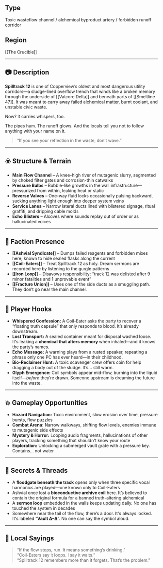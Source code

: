 ## Type  
Toxic wasteflow channel / alchemical byproduct artery / forbidden runoff corridor

## Region  
[[The Crucible]]

---

## 📷 Description  
**Spilltrack 12** is one of Copperview’s oldest and most dangerous utility corridors—a sludge-lined overflow trench that winds like a broken memory through the underside of [[Vatcore Delta]] and beneath parts of [[Smeltline 47]]. It was meant to carry away failed alchemical matter, burnt coolant, and unstable civic waste.

Now? It carries whispers, too.

The pipes hum. The runoff glows. And the locals tell you not to follow anything with your name on it.

> “If you see your reflection in the waste, don’t wave.”

---

## ☣️ Structure & Terrain

- **Main Flow Channel** – A knee-high river of mutagenic slurry, segmented by choked filter gates and corrosion-thin catwalks  
- **Pressure Bulbs** – Bubble-like growths in the wall infrastructure—pressurized from within, leaking heat or static  
- **Reverse Valves** – One-way fluid locks occasionally pulsing backward, sucking anything light enough into deeper system veins  
- **Service Lanes** – Narrow lateral ducts lined with blistered signage, ritual graffiti, and dripping cable molds  
- **Echo Blisters** – Alcoves where sounds replay out of order or as hallucinated voices

---

## 🧷 Faction Presence

- **[[Ashvial Syndicate]]** – Dumps failed reagents and forbidden mixes here; known to hide sealed flasks along the current  
- **[[Coil-Eaters]]** – Treat Spilltrack 12 as holy. Dream sermons are recorded here by listening to the gurgle patterns  
- **[[Iron Loop]]** – Disavows responsibility; “track 12 was delisted after 9 minor fatalities and 1 unprovable event”  
- **[[Fracture Union]]** – Uses one of the side ducts as a smuggling path. They don’t go near the main channel.

---

## 🎲 Player Hooks

- **Whispered Confession:** A Coil-Eater asks the party to recover a “floating truth capsule” that only responds to blood. It’s already downstream.  
- **Lost Transport:** A sealed container meant for disposal washed loose. It's leaking a **chemical that alters memory** when inhaled—and it knows the party’s names.  
- **Echo Message:** A warning plays from a rusted speaker, repeating a phrase only one PC has ever heard—in their childhood.  
- **Bio-Reclaimer Hunt:** A toxic scavenger crew offers coin for help dragging a body out of the sludge. It’s... still warm.  
- **Glyph Emergence:** Coil symbols appear mid-flow, burning into the liquid itself—*before* they’re drawn. Someone upstream is dreaming the future into the waste.

---

## 💥 Gameplay Opportunities

- **Hazard Navigation:** Toxic environment, slow erosion over time, pressure bursts, flow puzzles  
- **Combat Arena:** Narrow walkways, shifting flow levels, enemies immune to mutagenic side effects  
- **Mystery & Horror:** Looping audio fragments, hallucinations of other players, tracking something that shouldn't know your route  
- **Exploration:** Unlocking a submerged vault grate with a pressure key. Contains… not water

---

## 🧬 Secrets & Threads

- A **floodgate beneath the track** opens only when three specific vocal harmonics are played—one known only to Coil-Eaters  
- Ashvial once lost a **bioconductive archive coil** here. It’s believed to contain the original formula for a banned truth-altering alchemical  
- A **sermon loop** embedded in the walls keeps updating daily. No one has touched the system in decades  
- Somewhere near the tail of the flow, there’s a door. It's always locked. It's labeled “**Vault Δ–Δ**”. No one can say the symbol aloud.

---

## 💬 Local Sayings

> “If the flow stops, run. It means something’s drinking.”  
> “Coil-Eaters say it loops. I say it waits.”  
> “Spilltrack 12 remembers more than it forgets. That’s the problem.”